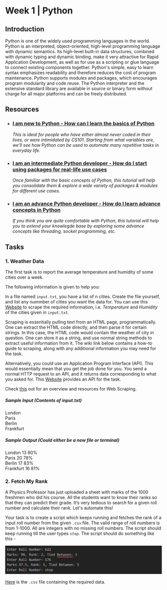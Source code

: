 # Week 1 | Python

## Introduction 
Python is one of the widely used programming languages in the world. Python is an interpreted, object-oriented, high-level programming language with dynamic semantics. Its high-level built-in data structures, combined with dynamic typing and dynamic binding, make it very attractive for Rapid Application Development, as well as for use as a scripting or glue language to connect existing components together. Python's simple, easy to learn syntax emphasizes readability and therefore reduces the cost of program maintenance. Python supports modules and packages, which encourages program modularity and code reuse. The Python interpreter and the extensive standard library are available in source or binary form without charge for all major platforms and can be freely distributed.


## Resources

 - ### [I am new to Python - How can I learn the basics of Python](https://www.wncc-iitb.org/wiki/index.php/Python_for_Beginners) 
   _This is ideal for people who have either almost never coded in their lives, or were intimidated by CS101. Starting from what variables are, we'll see how Python can be used to automate many repetitive tasks in everyday life._
- ### [I am an intermediate Python developer - How do I start using packages for real-life use cases](https://www.wncc-iitb.org/wiki/index.php/Intermediate_Python_Programming)
  _Once familiar with the basic concepts of Python, this tutorial will help you consolidate them & explore a wide variety of packages & modules for different use cases._
- ### [I am an advance Python developer - How do I learn advance concepts in Python](https://www.wncc-iitb.org/wiki/index.php/Advance_Python_Programming)
  _If you think you are quite comfortable with Python, this tutorial will help you to extend your knowlegde base by exploring some advance concepts like threading, socket programming, etc._


## Tasks

### 1. Weather Data

The first task is to report the average temperature and humidity of some cities over a week.

The following information is given to help you:

In a file named `input.txt`, you have a list of n cities. Create the file yourself, and list any nummber of cities you want the data for.
You can use this [Website](https://www.wunderground.com) to scrape the required information, i.e. *Temperature* and *Humidity* of the cities given in `input.txt`.  

Scraping is essentially pulling text from an HTML page, programmatically. One can extract the HTML code directly, and then parse it for certain strings. In this case, the HTML code would contain the weather of city in question. One can store it as a string, and use normal string methods to extract useful information from it.  The wiki link below contains a how-to guide to scraping, along with any additional information you may need for the task.


Alternatively, you could use an Application Program Interface (API). This would essentially mean that you get the job done for you. You send a normal HTTP request to an API, and it returns data corresponding to what you asked for. This [Website](https://openweathermap.org/api) provides an API for the task.

Check [this](http://wncc-iitb.org/wiki/index.php/Web_Scraping) out for an overview and resources for Web Scraping.


##### Sample Input (Contents of input.txt)
London                                                                                              
Paris                                                                                                                                                           
Berlin                                                                                              
Frankfurt

##### Sample Output (Could either be a new file or terminal)
London      13       80%                         
Paris       20        78%     
Berlin      17        83%                                                                                                              
Frankfurt   16        81%


### 2. Fetch My Rank

A Physics Professor has just uploaded a sheet with marks of the 1000 freshmen who did his course. All the students want to know their ranks so that they can predict their grade. It’s very tedious to search for a given roll number and calculate their rank. Let's automate this!

Your task is to create a script which keeps running and fetches the rank of a input roll number from the given `.csv` file. The valid range of roll numbers is from 1-1000. All are integers with no missing roll numbers. The script should keep running till the user types *`stop`*.
The script should do something like this - 

![](./script.png "script")

[Here](https://github.com/wncc/CodeInQuarantine/blob/master/marksheet.csv) is the `.csv` file containing the required data.
